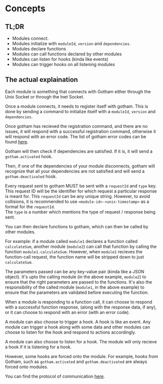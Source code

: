 # Concepts

## TL;DR

- Modules connect.
- Modules initialize with `moduleId`, `version` and `dependencies`.
- Modules declare functions
- Modules can call functions declared by other modules
- Modules can listen for hooks (kinda like events)
- Modules can trigger hooks on all listening modules

## The actual explaination

Each module is something that connects with Gotham either through the Unix Socket or through the Inet Socket.

Once a module connects, it needs to register itself with gotham. This is done by sending a command to initialize itself with a `moduleId`, `version` and `dependencies`.

Once gotham has recieved the registration command, and there are no issues, it will respond with a successful registration command, otherwise it will respond with an error code. The list of gotham error codes can be found [here](./ERROR-CODES.md).

Gotham will then check if dependencies are satisfied. If it is, it will send a `gotham.activated` hook.

Then, if one of the dependencies of your module disconnects, gotham will recognize that all your dependencies are not satisfied and will send a `gotham.deactivated` hook.

Every request sent to gotham MUST be sent with a `requestId` and `type` key.  
This request ID will be the identifier for which request a particular response is meant for. This `requestId` can be any unique string. However, to avoid collisions, it is recommended to use `<module-id>-<unix-timestamp>` as a format for the `requestId`.  
The `type` is a number which mentions the type of request / response being sent.

You can then declare functions to gotham, which can then be called by other modules.

For example: if a module called `module1` declares a function called `calculateSum`, another module (`module2`) can call that function by calling the function `module1.calculateSum`. However, when `module1` recieves the function-call request, the function name will be stripped down to just `calculateSum`.

The parameters passed can be any key-value pair (kinda like a JSON object). It's upto the calling module (in the above example, `module2`) to ensure that the right parameters are passed to the functions. It's also the responsibility of the called module (`module1`, in the above example) to ensure that the parameters are validated before executing the function.

When a module is responding to a function call, it can choose to respond with a successful function response, (along with the response data, if any), or it can choose to respond with an error (with an error code).

A module can also choose to trigger a hook. A hook is like an event. Any module can trigger a hook along with some data and other modules can choose to listen for the hook and respond to actions accordingly.

A module can also choose to listen for a hook. The module will only recieve a hook if it is listening for a hook.

However, some hooks are forced onto the module. For example, hooks from Gotham, such as `gotham.activated` and `gotham.deactivated` are always forced onto modules.

You can find the protocol of communication [here](./COMMUNICATION-PROTOCOL.md).
